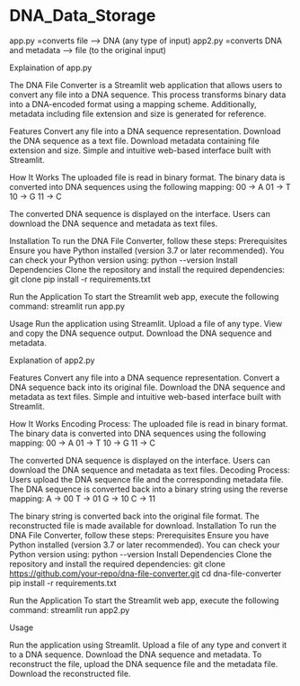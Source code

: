 # DNA_Data_Storage

app.py =converts file --> DNA (any type of input)
app2.py =converts DNA and metadata --> file (to the original input)


Explaination of app.py

The DNA File Converter is a Streamlit web application that allows users to convert any file into a DNA sequence. This process transforms binary data into a DNA-encoded format using a mapping scheme. Additionally, metadata including file extension and size is generated for reference.

Features
Convert any file into a DNA sequence representation.
Download the DNA sequence as a text file.
Download metadata containing file extension and size.
Simple and intuitive web-based interface built with Streamlit.

How It Works
The uploaded file is read in binary format.
The binary data is converted into DNA sequences using the following mapping:
00 → A
01 → T
10 → G
11 → C

The converted DNA sequence is displayed on the interface.
Users can download the DNA sequence and metadata as text files.

Installation
To run the DNA File Converter, follow these steps:
Prerequisites
Ensure you have Python installed (version 3.7 or later recommended). You can check your Python version using:
python --version
Install Dependencies
Clone the repository and install the required dependencies:
git clone 
pip install -r requirements.txt

Run the Application
To start the Streamlit web app, execute the following command:
streamlit run app.py

Usage
Run the application using Streamlit.
Upload a file of any type.
View and copy the DNA sequence output.
Download the DNA sequence and metadata.




Explanation of app2.py

Features
Convert any file into a DNA sequence representation.
Convert a DNA sequence back into its original file.
Download the DNA sequence and metadata as text files.
Simple and intuitive web-based interface built with Streamlit.

How It Works
Encoding Process:
The uploaded file is read in binary format.
The binary data is converted into DNA sequences using the following mapping:
00 → A
01 → T
10 → G
11 → C

The converted DNA sequence is displayed on the interface.
Users can download the DNA sequence and metadata as text files.
Decoding Process:
Users upload the DNA sequence file and the corresponding metadata file.
The DNA sequence is converted back into a binary string using the reverse mapping:
A → 00
T → 01
G → 10
C → 11

The binary string is converted back into the original file format.
The reconstructed file is made available for download.
Installation
To run the DNA File Converter, follow these steps:
Prerequisites
Ensure you have Python installed (version 3.7 or later recommended). You can check your Python version using:
python --version
Install Dependencies
Clone the repository and install the required dependencies:
git clone https://github.com/your-repo/dna-file-converter.git
cd dna-file-converter
pip install -r requirements.txt

Run the Application
To start the Streamlit web app, execute the following command:
streamlit run app2.py

Usage

Run the application using Streamlit.
Upload a file of any type and convert it to a DNA sequence.
Download the DNA sequence and metadata.
To reconstruct the file, upload the DNA sequence file and the metadata file.
Download the reconstructed file.
